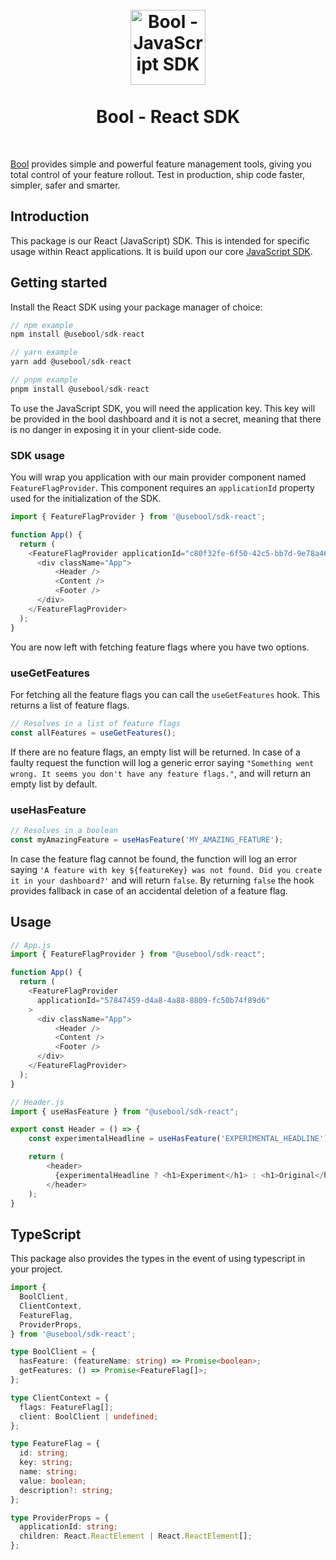 <h1 align="center">
<br />
<img src="https://avatars.githubusercontent.com/u/79407572?s=200&v=4" alt="Bool - JavaScript SDK" width="120">
<br />
<br />
Bool - React SDK
</h1>
<br />

[Bool](https://usebool.com/) provides simple and powerful feature management tools, giving you total control of your feature rollout. Test in production, ship code faster, simpler, safer and smarter.

## Introduction

This package is our React (JavaScript) SDK. This is intended for specific usage within React applications. It is build upon our core [JavaScript SDK](https://github.com/BoolOfficial/sdk-js).

## Getting started

Install the React SDK using your package manager of choice:

```js
// npm example
npm install @usebool/sdk-react

// yarn example
yarn add @usebool/sdk-react

// pnpm example
pnpm install @usebool/sdk-react
```

To use the JavaScript SDK, you will need the application key. This key will be provided in the bool dashboard and it is not a secret, meaning that there is no danger in exposing it in your client-side code.

### SDK usage

You will wrap you application with our main provider component named `FeatureFlagProvider`. This component requires an `applicationId` property used for the initialization of the SDK.

```js
import { FeatureFlagProvider } from '@usebool/sdk-react';

function App() {
  return (
    <FeatureFlagProvider applicationId="c80f32fe-6f50-42c5-bb7d-9e78a46935da">
      <div className="App">
          <Header />
          <Content />
          <Footer />
      </div>
    </FeatureFlagProvider>
  );
}
```

You are now left with fetching feature flags where you have two options.

### useGetFeatures

For fetching all the feature flags you can call the `useGetFeatures` hook. This returns a list of feature flags.

```js
// Resolves in a list of feature flags
const allFeatures = useGetFeatures();
```

If there are no feature flags, an empty list will be returned.
In case of a faulty request the function will log a generic error saying `"Something went wrong. It seems you don't have any feature flags."`, and will return an empty list by default.

### useHasFeature

```js
// Resolves in a boolean
const myAmazingFeature = useHasFeature('MY_AMAZING_FEATURE');
```

In case the feature flag cannot be found, the function will log an error saying `'A feature with key ${featureKey} was not found. Did you create it in your dashboard?'` and will return `false`. By returning `false` the hook provides fallback in case of an accidental deletion of a feature flag.

## Usage

```js
// App.js
import { FeatureFlagProvider } from "@usebool/sdk-react";

function App() {
  return (
    <FeatureFlagProvider 
      applicationId="57847459-d4a8-4a88-8809-fc50b74f89d6"
    >
      <div className="App">
          <Header />
          <Content />
          <Footer />
      </div>
    </FeatureFlagProvider>
  );
}

// Header.js
import { useHasFeature } from "@usebool/sdk-react";

export const Header = () => {
    const experimentalHeadline = useHasFeature('EXPERIMENTAL_HEADLINE');

    return (
        <header>
          {experimentalHeadline ? <h1>Experiment</h1> : <h1>Original</h1>}
        </header>
    );
}
```

## TypeScript

This package also provides the types in the event of using typescript in your project.

```ts
import {
  BoolClient,
  ClientContext,
  FeatureFlag,
  ProviderProps,
} from '@usebool/sdk-react';

type BoolClient = {
  hasFeature: (featureName: string) => Promise<boolean>;
  getFeatures: () => Promise<FeatureFlag[]>;
};

type ClientContext = {
  flags: FeatureFlag[];
  client: BoolClient | undefined;
};

type FeatureFlag = {
  id: string;
  key: string;
  name: string;
  value: boolean;
  description?: string;
};

type ProviderProps = {
  applicationId: string;
  children: React.ReactElement | React.ReactElement[];
};
```
